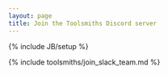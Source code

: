 ```yaml
---
layout: page
title: Join the Toolsmiths Discord server
---
```

{% include JB/setup %}

{% include toolsmiths/join_slack_team.md %}